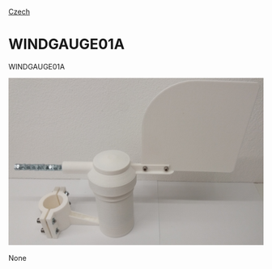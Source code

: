 
[Czech](./README.cs.md)
<!--- module --->
# WINDGAUGE01A
<!--- Emodule --->

<!--- subtitle --->WINDGAUGE01A<!--- Esubtitle --->

![WINDGAUGE01A](DOC/SRC/img/WINDGAUGE01A_big.jpg)

<!--- description --->None<!--- Edescription --->
            